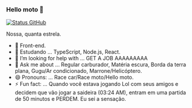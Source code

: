 ### Hello moto 👋

[![Status GitHub](https://github-readme-stats.vercel.app/api?username=andrejue)](https://github.com/anuraghazra/github-readme-stats)

Nossa, quanta estrela.

- 🔭 Front-end.
- 🌱 Estudando ... TypeScript, Node.js, React.
- 🤔 I’m looking for help with ... GET A JOB AAAAAAAAA
- 💬 Ask me about ... Regular carburador, Matéria escura, Borda da terra plana, Gugu/Ar condicionado, Marrone/Helicóptero.
- 😄 Pronouns: ... Race car/Race moto/Hello moto.
- ⚡ Fun fact: ... Quando você estava jogando Lol com seus amigos e decidem que vão jogar a saideira (03:24 AM), entram em uma partida de 50 minutos e PERDEM. Eu sei a sensação. 
